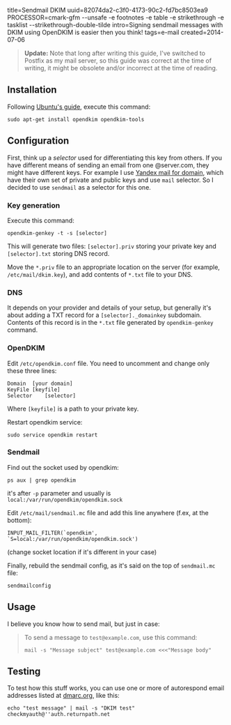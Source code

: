 title=Sendmail DKIM
uuid=82074da2-c3f0-4173-90c2-fd7bc8503ea9
PROCESSOR=cmark-gfm --unsafe -e footnotes -e table -e strikethrough -e tasklist --strikethrough-double-tilde
intro=Signing sendmail messages with DKIM using OpenDKIM is easier then you think!
tags=e-mail
created=2014-07-06

> **Update:** Note that long after writing this guide, I've switched to Postfix as my mail server, so this guide was correct at the time of writing, it might be obsolete and/or incorrect at the time of reading.

Installation
------------

Following [Ubuntu's guide][ubuntu], execute this command:

	sudo apt-get install opendkim opendkim-tools

[ubuntu]: https://help.ubuntu.com/community/Postfix/DKIM

Configuration
-------------

First, think up a _selector_ used for differentiating this key from others.
If you have different means of sending an email from one @server.com, they might
have different keys. For example I use [Yandex mail for domain][pdd], which
have their own set of private and public keys and use `mail` selector.
So I decided to use `sendmail` as a selector for this one.

[pdd]: http://pdd.yandex.com/

### Key generation

Execute this command:

	opendkim-genkey -t -s [selector]

This will generate two files: `[selector].priv` storing your private key
and `[selector].txt` storing DNS record.

Move the `*.priv` file to an appropriate location on the server
(for example, `/etc/mail/dkim.key`),
and add contents of `*.txt` file to your DNS.

### DNS

It depends on your provider and details of your setup, but generally it's about
adding a TXT record for a `[selector]._domainkey` subdomain.
Contents of this record is in the `*.txt` file generated by `opendkim-genkey` command.

### OpenDKIM

Edit `/etc/opendkim.conf` file. You need to uncomment and change only these three lines:

	Domain	[your domain]
	KeyFile	[keyfile]
	Selector	[selector]

Where `[keyfile]` is a path to your private key.

Restart opendkim service:

	sudo service opendkim restart

### Sendmail

Find out the socket used by opendkim:

	ps aux | grep opendkim

it's after `-p` parameter and usually is `local:/var/run/opendkim/opendkim.sock`

Edit `/etc/mail/sendmail.mc` file and add this line anywhere (f.ex, at the bottom):

	INPUT_MAIL_FILTER(`opendkim', `S=local:/var/run/opendkim/opendkim.sock')

(change socket location if it's different in your case)

Finally, rebuild the sendmail config, as it's said on the top of `sendmail.mc` file:

	sendmailconfig

Usage
-----

I believe you know how to send mail, but just in case:

> To send a message to `test@example.com`, use this command:
>
>     mail -s "Message subject" test@example.com <<<"Message body"

Testing
-------

To test how this stuff works, you can use one or more of autorespond email addresses
listed at [dmarc.org][tools], like this:

	echo "test message" | mail -s "DKIM test" checkmyauth@''auth.returnpath.net

[tools]: http://www.dmarc.org/resources.html#Tools
